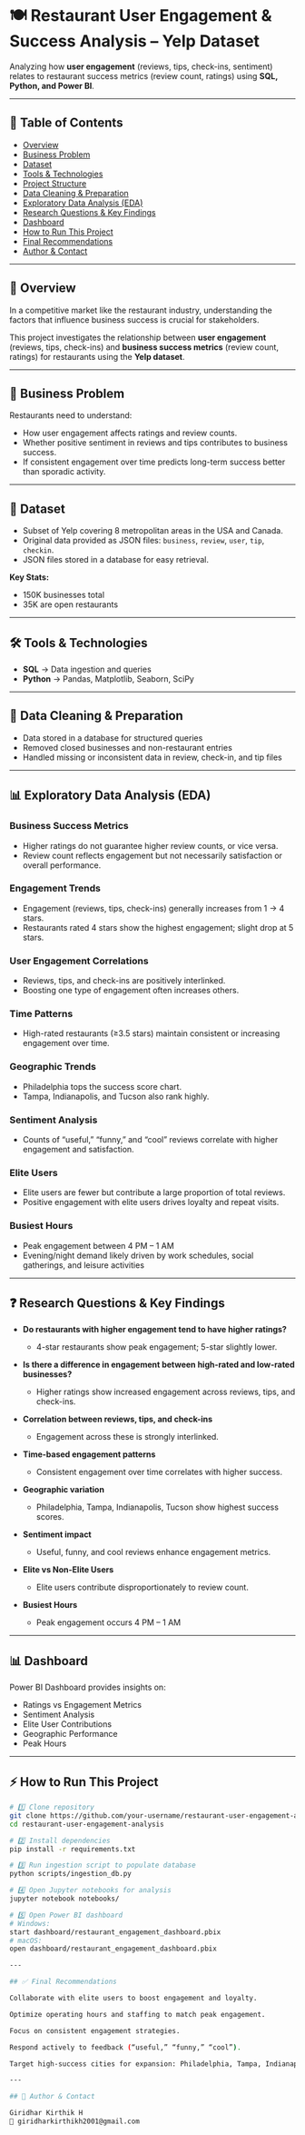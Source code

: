 # 🍽️ Restaurant User Engagement & Success Analysis – Yelp Dataset

Analyzing how **user engagement** (reviews, tips, check-ins, sentiment) relates to restaurant success metrics (review count, ratings) using **SQL, Python, and Power BI**.

---

## 📌 Table of Contents
- [Overview](#-overview)  
- [Business Problem](#-business-problem)  
- [Dataset](#-dataset)  
- [Tools & Technologies](#-tools--technologies)  
- [Project Structure](#-project-structure)  
- [Data Cleaning & Preparation](#-data-cleaning--preparation)  
- [Exploratory Data Analysis (EDA)](#-exploratory-data-analysis-eda)  
- [Research Questions & Key Findings](#-research-questions--key-findings)  
- [Dashboard](#-dashboard)  
- [How to Run This Project](#-how-to-run-this-project)  
- [Final Recommendations](#-final-recommendations)  
- [Author & Contact](#-author--contact)  

---

## 📖 Overview
In a competitive market like the restaurant industry, understanding the factors that influence business success is crucial for stakeholders.

This project investigates the relationship between **user engagement** (reviews, tips, check-ins) and **business success metrics** (review count, ratings) for restaurants using the **Yelp dataset**.

---

## 🎯 Business Problem
Restaurants need to understand:  
- How user engagement affects ratings and review counts.  
- Whether positive sentiment in reviews and tips contributes to business success.  
- If consistent engagement over time predicts long-term success better than sporadic activity.  

---

## 📂 Dataset
- Subset of Yelp covering 8 metropolitan areas in the USA and Canada.  
- Original data provided as JSON files: `business`, `review`, `user`, `tip`, `checkin`.  
- JSON files stored in a database for easy retrieval.  

**Key Stats:**  
- 150K businesses total  
- 35K are open restaurants  

---

## 🛠️ Tools & Technologies
- **SQL** → Data ingestion and queries  
- **Python** → Pandas, Matplotlib, Seaborn, SciPy  

---

## 🧹 Data Cleaning & Preparation
- Data stored in a database for structured queries  
- Removed closed businesses and non-restaurant entries  
- Handled missing or inconsistent data in review, check-in, and tip files  

---

## 📊 Exploratory Data Analysis (EDA)

### Business Success Metrics
- Higher ratings do not guarantee higher review counts, or vice versa.  
- Review count reflects engagement but not necessarily satisfaction or overall performance.  

### Engagement Trends
- Engagement (reviews, tips, check-ins) generally increases from 1 → 4 stars.  
- Restaurants rated 4 stars show the highest engagement; slight drop at 5 stars.  

### User Engagement Correlations
- Reviews, tips, and check-ins are positively interlinked.  
- Boosting one type of engagement often increases others.  

### Time Patterns
- High-rated restaurants (≥3.5 stars) maintain consistent or increasing engagement over time.  

### Geographic Trends
- Philadelphia tops the success score chart.  
- Tampa, Indianapolis, and Tucson also rank highly.  

### Sentiment Analysis
- Counts of “useful,” “funny,” and “cool” reviews correlate with higher engagement and satisfaction.  

### Elite Users
- Elite users are fewer but contribute a large proportion of total reviews.  
- Positive engagement with elite users drives loyalty and repeat visits.  

### Busiest Hours
- Peak engagement between 4 PM – 1 AM  
- Evening/night demand likely driven by work schedules, social gatherings, and leisure activities  

---

## ❓ Research Questions & Key Findings
- **Do restaurants with higher engagement tend to have higher ratings?**  
  - 4-star restaurants show peak engagement; 5-star slightly lower.  

- **Is there a difference in engagement between high-rated and low-rated businesses?**  
  - Higher ratings show increased engagement across reviews, tips, and check-ins.  

- **Correlation between reviews, tips, and check-ins**  
  - Engagement across these is strongly interlinked.  

- **Time-based engagement patterns**  
  - Consistent engagement over time correlates with higher success.  

- **Geographic variation**  
  - Philadelphia, Tampa, Indianapolis, Tucson show highest success scores.  

- **Sentiment impact**  
  - Useful, funny, and cool reviews enhance engagement metrics.  

- **Elite vs Non-Elite Users**  
  - Elite users contribute disproportionately to review count.  

- **Busiest Hours**  
  - Peak engagement occurs 4 PM – 1 AM  

---

## 📊 Dashboard
Power BI Dashboard provides insights on:  
- Ratings vs Engagement Metrics  
- Sentiment Analysis  
- Elite User Contributions  
- Geographic Performance  
- Peak Hours  

---

## ⚡ How to Run This Project
```bash
# 1️⃣ Clone repository
git clone https://github.com/your-username/restaurant-user-engagement-analysis.git
cd restaurant-user-engagement-analysis

# 2️⃣ Install dependencies
pip install -r requirements.txt

# 3️⃣ Run ingestion script to populate database
python scripts/ingestion_db.py

# 4️⃣ Open Jupyter notebooks for analysis
jupyter notebook notebooks/

# 5️⃣ Open Power BI dashboard
# Windows:
start dashboard/restaurant_engagement_dashboard.pbix
# macOS:
open dashboard/restaurant_engagement_dashboard.pbix

---

## ✅ Final Recommendations

Collaborate with elite users to boost engagement and loyalty.

Optimize operating hours and staffing to match peak engagement.

Focus on consistent engagement strategies.

Respond actively to feedback (“useful,” “funny,” “cool”).

Target high-success cities for expansion: Philadelphia, Tampa, Indianapolis, Tucson.

---

## 👤 Author & Contact

Giridhar Kirthik H
📧 giridharkirthikh2001@gmail.com

